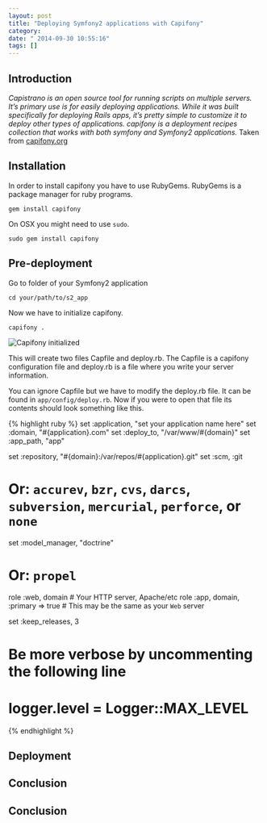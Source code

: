 ```yaml
---
layout: post
title: "Deploying Symfony2 applications with Capifony"
category: 
date: " 2014-09-30 10:55:16"
tags: []
---
```


<h2>Introduction</h2>

<i>Capistrano is an open source tool for running scripts on multiple servers. It’s primary use is for easily deploying applications. While it was built specifically for deploying Rails apps, it’s pretty simple to customize it to deploy other types of applications.
    capifony is a deployment recipes collection that works with both symfony and Symfony2 applications.</i>
Taken from <a href="http://capifony.org/">capifony.org</a>

<h2>Installation</h2>

In order to install capifony you have to use RubyGems. RubyGems is a package manager for ruby programs.

<code>gem install capifony</code>

On OSX you might need to use <code>sudo</code>.

<code>sudo gem install capifony</code>

<h2>Pre-deployment</h2>

Go to folder of your Symfony2 application

<code>cd your/path/to/s2_app</code>

Now we have to initialize capifony.

<code>capifony .</code>

<img src="{{ site.url }}/assets/capifony.jpg" alt="Capifony initialized"/>

This will create two files Capfile and deploy.rb. The Capfile is a capifony configuration file and deploy.rb is a file where
you write your server information.

You can ignore Capfile but we have to modify the deploy.rb file.
It can be found in <code>app/config/deploy.rb</code>.
Now if you were to open that file its contents should look something like this.

{% highlight ruby %}
set :application, "set your application name here"
set :domain,      "#{application}.com"
set :deploy_to,   "/var/www/#{domain}"
set :app_path,    "app"

set :repository,  "#{domain}:/var/repos/#{application}.git"
set :scm,         :git
# Or: `accurev`, `bzr`, `cvs`, `darcs`, `subversion`, `mercurial`, `perforce`, or `none`

set :model_manager, "doctrine"
# Or: `propel`

role :web,        domain                         # Your HTTP server, Apache/etc
role :app,        domain, :primary => true       # This may be the same as your `Web` server

set  :keep_releases,  3

# Be more verbose by uncommenting the following line
# logger.level = Logger::MAX_LEVEL
{% endhighlight %}

<h2>Deployment</h2>




<h2>Conclusion</h2>
<h2>Conclusion</h2>